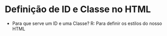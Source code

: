 # Definição de ID e Classe no HTML

- Para que serve um ID e uma Classe?
R: Para definir os estilos do nosso HTML